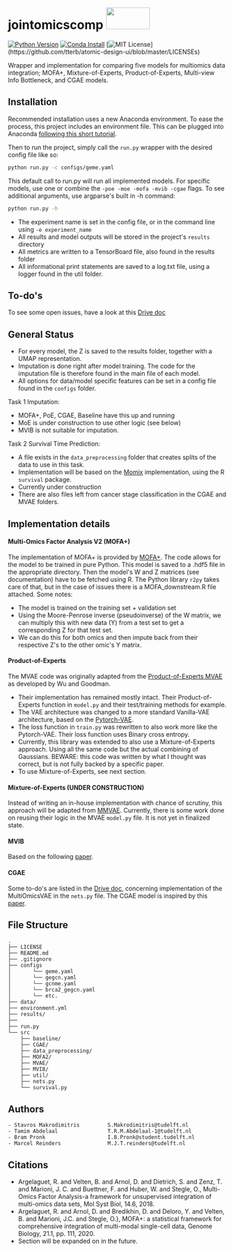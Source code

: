 # jointomicscomp              <img src="https://www.abuse.nl/assets/logos/tudelft.png" width="100" height="50">

[![Python Version](https://img.shields.io/static/v1.svg?label=Python%20Version&message=3.9&color=blue)](https://www.python.org/downloads)
[![Conda Install](https://anaconda.org/conda-forge/terraform-provider-github/badges/installer/conda.svg)](https://conda.io/projects/conda/en/latest/user-guide/tasks/manage-environments.html)
[![MIT License](https://img.shields.io/apm/l/atomic-design-ui.svg?)](https://github.com/tterb/atomic-design-ui/blob/master/LICENSEs)

Wrapper and implementation for comparing five models for multiomics data integration; MOFA+, Mixture-of-Experts, Product-of-Experts, Multi-view Info Bottleneck, and CGAE models.

## Installation
<!---
This section should contain installation, testing, and running instructions for people who want to get started with the project. 

- These instructions should work on a clean system.
- These instructions should work without having to install an IDE.
- You can specify that the user should have a certain operating system.
--->
Recommended installation uses a new Anaconda environment. To ease the process, this project includes an environment file.
This can be plugged into Anaconda [following this short tutorial](https://conda.io/projects/conda/en/latest/user-guide/tasks/manage-environments.html#creating-an-environment-from-an-environment-yml-file).

Then to run the project, simply call the ```run.py``` wrapper with the desired config file like so:
```bash
python run.py -c configs/geme.yaml
```
This default call to run.py will run all implemented models. For specific models, use one or combine the 
```-poe -moe -mofa -mvib -cgae``` flags.
To see additional arguments, use argparse's built in -h command:
```bash
python run.py -h
```


- The experiment name is set in the config file, or in the command line using ```-e experiment_name```
- All results and model outputs will be stored in the project's ```results``` directory
- All metrics are written to a TensorBoard file, also found in the results folder
- All informational print statements are saved to a log.txt file, using a logger found in the util folder.


## To-do's
To see some open issues, have a look at this [Drive doc](https://docs.google.com/document/d/1R6pXmTQIgCXdm_zTyRQ4GYI5oybIU4Vas66auJLRIJk/edit?usp=sharing)

## General Status
- For every model, the Z is saved to the results folder, together with a UMAP representation.
- Imputation is done right after model training. The code for the imputation file is therefore found in the main file of each model.
- All options for data/model specific features can be set in a config file found in the ```configs``` folder.

Task 1 Imputation:
- MOFA+, PoE, CGAE, Baseline have this up and running
- MoE is under construction to use other logic (see below)
- MVIB is not suitable for imputation.

Task 2 Survival Time Prediction:
- A file exists in the ```data_preprocessing``` folder that creates splits of the data to use in this task.
- Implementation will be based on the [Momix](https://github.com/ComputationalSystemsBiology/momix-notebook/blob/master/scripts/Comparison%20in%20cancer%20.ipynb) implementation, using the R ```survival``` package.
- Currently under construction
- There are also files left from cancer stage classification in the CGAE and MVAE folders.


## Implementation details

#### Multi-Omics Factor Analysis V2 (MOFA+)
The implementation of MOFA+ is provided by [MOFA+](https://biofam.github.io/MOFA2/index.html).
The code allows for the model to be trained in pure Python. This model is saved to a .hdf5 file in the appropriate directory.
Then the model's W and Z matrices (see documentation) have to be fetched using R. The Python library ```r2py``` takes care of that, but in the case of issues
there is a MOFA_downstream.R file attached.
Some notes:
- The model is trained on the training set + validation set
- Using the Moore-Penrose inverse (pseudoinverse) of the W matrix, we can multiply this with new data (Y) from a test set to get a corresponding Z for that test set.
- We can do this for both omics and then impute back from their respective Z's to the other omic's Y matrix.

#### Product-of-Experts
The MVAE code was originally adapted from the [Product-of-Experts MVAE](https://github.com/mhw32/multimodal-vae-public) as developed by Wu and Goodman.
- Their implementation has remained mostly intact. Their Product-of-Experts function in ```model.py``` and their test/training methods for example.
- The VAE architecture was changed to a more standard Vanilla-VAE architecture, based on the [Pytorch-VAE](https://github.com/AntixK/PyTorch-VAE).
- The loss function in ```train.py``` was rewritten to also work more like the Pytorch-VAE. Their loss function uses Binary cross entropy.
- Currently, this library was extended to also use a Mixture-of-Experts approach. Using all the same code but the actual combining of Gaussians. BEWARE: this code was written by what I thought was correct, but is not fully backed by a specific paper.
- To use Mixture-of-Experts, see next section.

#### Mixture-of-Experts (UNDER CONSTRUCTION)
Instead of writing an in-house implementation with chance of scrutiny, this approach will be adapted from [MMVAE](https://github.com/iffsid/mmvae). Currently, there is some work done on reusing their logic in the MVAE ```model.py``` file.
It is not yet in finalized state.

#### MVIB
Based on the following [paper](https://arxiv.org/abs/2002.07017).

#### CGAE
Some to-do's are listed in the [Drive doc](https://docs.google.com/document/d/1R6pXmTQIgCXdm_zTyRQ4GYI5oybIU4Vas66auJLRIJk/edit?usp=sharing), concerning implementation of the MultiOmicsVAE in the ```nets.py``` file.
The CGAE model is inspired by this [paper](https://www.sciencedirect.com/science/article/pii/S1046202320300232).

## File Structure
```
.
├── LICENSE
├── README.md
├── .gitignore
├── configs
│       └── geme.yaml
│       └── gegcn.yaml
│       └── gcnme.yaml
│       └── brca2_gegcn.yaml
│       └── etc.
├── data/
├── environment.yml
├── results/
├── 
├── run.py
└── src
    ├── baseline/
    ├── CGAE/
    ├── data_preprocessing/
    ├── MOFA2/
    ├── MVAE/
    ├── MVIB/
    ├── util/
    ├── nets.py
    └── survival.py
```
## Authors
    - Stavros Makrodimitris         S.Makrodimitris@tudelft.nl
    - Tamim Abdelaal                T.R.M.Abdelaal-1@tudelft.nl
    - Bram Pronk                    I.B.Pronk@student.tudelft.nl
    - Marcel Reinders               M.J.T.reinders@tudelft.nl

## Citations
- Argelaguet, R. and Velten, B. and Arnol, D. and Dietrich, S. and Zenz, T. and Marioni, J. C. and Buettner, F. and Huber, W. and Stegle, O., Multi-Omics Factor Analysis-a framework for unsupervised integration of multi-omics data sets, Mol Syst Biol, 14.6, 2018.
- Argelaguet, R. and Arnol, D. and Bredikhin, D. and Deloro, Y. and Velten, B. and Marioni, J.C. and Stegle, O.}, MOFA+: a statistical framework for comprehensive integration of multi-modal single-cell data, Genome Biology, 21.1, pp. 111, 2020.
- Section will be expanded on in the future.
